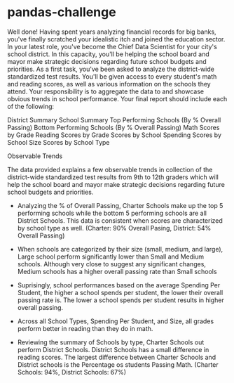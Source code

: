 # pandas-challenge

Well done! Having spent years analyzing financial records for big banks, you've finally scratched your idealistic itch and joined the education sector. In your latest role, you've become the Chief Data Scientist for your city's school district. In this capacity, you'll be helping the  school board and mayor make strategic decisions regarding future school budgets and priorities.
As a first task, you've been asked to analyze the district-wide standardized test results. You'll be given access to every student's math and reading scores, as well as various information on the schools they attend. Your responsibility is to aggregate the data to and showcase obvious trends in school performance.
Your final report should include each of the following:

District Summary
School Summary
Top Performing Schools (By % Overall Passing)
Bottom Performing Schools (By % Overall Passing)
Math Scores by Grade
Reading Scores by Grade
Scores by School Spending
Scores by School Size
Scores by School Type

Observable Trends

The data provided explains a few observable trends in collection of the district-wide standardized test results from 9th to 12th graders which will help the school board and mayor make strategic decisions regarding future school budgets and priorities. 

  - Analyzing the % of Overall Passing, Charter Schools make up the top 5 performing schools while the bottom 5 performing schools are all District Schools. This data is consistent when scores are characterized by school type as well. (Charter: 90% Overall Pasing, District: 54% Overall Passing)
  
  - When schools are categorized by their size (small, medium, and large), Large school perform significantly lower than Small and Medium schools. Although very close to suggest any significant changes, Medium schools has a higher overall passing rate than Small schools
  
  - Suprisingly, school performances based on the average Spending Per Student, the higher a school spends per student, the lower their overall passing rate is. The lower a school spends per student results in higher overall passing.

  - Across all School Types, Spending Per Student, and Size, all grades perform better in reading than they do in math. 
  
  - Reviewing the summary of Schools by type, Charter Schools out perform District Schools. District Schools has a small difference in reading scores. The largest difference between Charter Schools and District schools is the Percentage os students Passing Math. (Charter Schools: 94%, District Schools: 67%)
 
